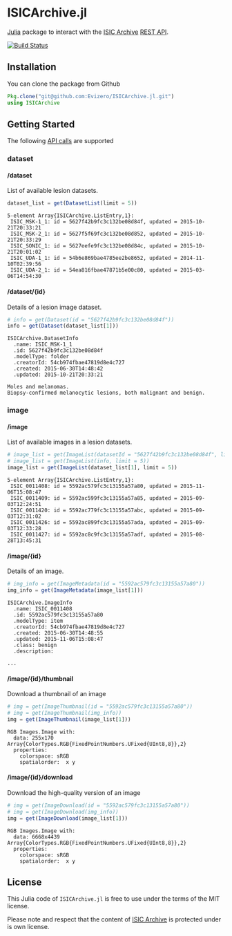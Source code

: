 # ISICArchive.jl

[Julia](http://julialang.org/) package to interact with the [ISIC Archive](https://isic-archive.com/) [REST API]((https://isic-archive.com/api/v1)).

[![Build Status](https://travis-ci.org/Evizero/ISICArchive.jl.svg?branch=master)](https://travis-ci.org/Evizero/ISICArchive.jl)

## Installation

You can clone the package from Github

```Julia
Pkg.clone("git@github.com:Evizero/ISICArchive.jl.git")
using ISICArchive
```

## Getting Started

The following [API calls](https://isic-archive.com/api/v1) are supported

### dataset

#### /dataset

List of available lesion datasets.

```Julia
dataset_list = get(DatasetList(limit = 5))
```

```
5-element Array{ISICArchive.ListEntry,1}:
 ISIC_MSK-1_1: id = 5627f42b9fc3c132be08d84f, updated = 2015-10-21T20:33:21
 ISIC_MSK-2_1: id = 5627f5f69fc3c132be08d852, updated = 2015-10-21T20:33:29
 ISIC_SONIC_1: id = 5627eefe9fc3c132be08d84c, updated = 2015-10-21T20:01:02
 ISIC_UDA-1_1: id = 54b6e869bae4785ee2be8652, updated = 2014-11-10T02:39:56
 ISIC_UDA-2_1: id = 54ea816fbae47871b5e00c80, updated = 2015-03-06T14:54:30
```

#### /dataset/{id}

Details of a lesion image dataset.

```Julia
# info = get(Dataset(id = "5627f42b9fc3c132be08d84f"))
info = get(Dataset(dataset_list[1]))
```

```
ISICArchive.DatasetInfo
  .name: ISIC_MSK-1_1
  .id: 5627f42b9fc3c132be08d84f
  .modelType: folder
  .creatorId: 54cb974fbae47819d8e4c727
  .created: 2015-06-30T14:48:42
  .updated: 2015-10-21T20:33:21

Moles and melanomas.
Biopsy-confirmed melanocytic lesions, both malignant and benign.
```

### image

#### /image

List of available images in a lesion datasets.

```Julia
# image_list = get(ImageList(datasetId = "5627f42b9fc3c132be08d84f", limit = 5))
# image_list = get(ImageList(info, limit = 5))
image_list = get(ImageList(dataset_list[1], limit = 5))
```

```
5-element Array{ISICArchive.ListEntry,1}:
 ISIC_0011408: id = 5592ac579fc3c13155a57a80, updated = 2015-11-06T15:08:47
 ISIC_0011409: id = 5592ac599fc3c13155a57a85, updated = 2015-09-03T12:24:51
 ISIC_0011420: id = 5592ac779fc3c13155a57abc, updated = 2015-09-03T12:31:02
 ISIC_0011426: id = 5592ac899fc3c13155a57ada, updated = 2015-09-03T12:33:28
 ISIC_0011427: id = 5592ac8c9fc3c13155a57adf, updated = 2015-08-28T13:45:31
```

#### /image/{id}

Details of an image.

```Julia
# img_info = get(ImageMetadata(id = "5592ac579fc3c13155a57a80"))
img_info = get(ImageMetadata(image_list[1]))
```

```
ISICArchive.ImageInfo
  .name: ISIC_0011408
  .id: 5592ac579fc3c13155a57a80
  .modelType: item
  .creatorId: 54cb974fbae47819d8e4c727
  .created: 2015-06-30T14:48:55
  .updated: 2015-11-06T15:08:47
  .class: benign
  .description:

...
```

#### /image/{id}/thumbnail

Download a thumbnail of an image

```Julia
# img = get(ImageThumbnail(id = "5592ac579fc3c13155a57a80"))
# img = get(ImageThumbnail(img_info))
img = get(ImageThumbnail(image_list[1]))
```

```
RGB Images.Image with:
  data: 255x170 Array{ColorTypes.RGB{FixedPointNumbers.UFixed{UInt8,8}},2}
  properties:
    colorspace: sRGB
    spatialorder:  x y
```

#### /image/{id}/download

Download the high-quality version of an image

```Julia
# img = get(ImageDownload(id = "5592ac579fc3c13155a57a80"))
# img = get(ImageDownload(img_info))
img = get(ImageDownload(image_list[1]))
```

```
RGB Images.Image with:
  data: 6668x4439 Array{ColorTypes.RGB{FixedPointNumbers.UFixed{UInt8,8}},2}
  properties:
    colorspace: sRGB
    spatialorder:  x y
```

## License

This Julia code of `ISICArchive.jl` is free to use under the terms of the MIT license.

Please note and respect that the content of [ISIC Archive](https://isic-archive.com/) is protected under is own license.
